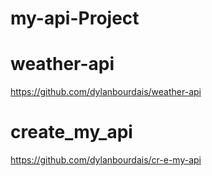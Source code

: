 # my-api-Project

# weather-api

https://github.com/dylanbourdais/weather-api


# create_my_api


https://github.com/dylanbourdais/cr-e-my-api
